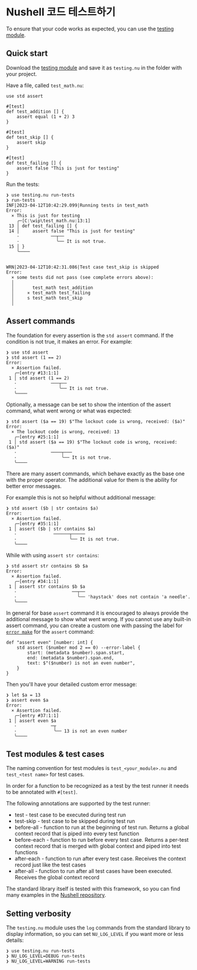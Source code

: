 # Nushell 코드 테스트하기

To ensure that your code works as expected, you can use the [testing module](https://github.com/nushell/nushell/blob/main/crates/nu-std/testing.nu).

## Quick start

Download the [testing module](https://raw.githubusercontent.com/nushell/nushell/main/crates/nu-std/testing.nu) and save it as `testing.nu` in the folder with your project.

Have a file, called `test_math.nu`:

```nu
use std assert

#[test]
def test_addition [] {
    assert equal (1 + 2) 3
}

#[test]
def test_skip [] {
    assert skip
}

#[test]
def test_failing [] {
    assert false "This is just for testing"
}
```

Run the tests:

```nu
❯ use testing.nu run-tests
❯ run-tests
INF|2023-04-12T10:42:29.099|Running tests in test_math
Error:
  × This is just for testing
    ╭─[C:\wip\test_math.nu:13:1]
 13 │ def test_failing [] {
 14 │     assert false "This is just for testing"
    ·            ──┬──
    ·              ╰── It is not true.
 15 │ }
    ╰────


WRN|2023-04-12T10:42:31.086|Test case test_skip is skipped
Error:
  × some tests did not pass (see complete errors above):
  │
  │       test_math test_addition
  │     ⨯ test_math test_failing
  │     s test_math test_skip
  │
```

## Assert commands

The foundation for every assertion is the `std assert` command. If the condition is not true, it makes an error. For example:

```nu
❯ use std assert
❯ std assert (1 == 2)
Error:
  × Assertion failed.
   ╭─[entry #13:1:1]
 1 │ std assert (1 == 2)
   ·             ───┬──
   ·                ╰── It is not true.
   ╰────
```

Optionally, a message can be set to show the intention of the assert command, what went wrong or what was expected:

```nu
❯ std assert ($a == 19) $"The lockout code is wrong, received: ($a)"
Error:
  × The lockout code is wrong, received: 13
   ╭─[entry #25:1:1]
 1 │ std assert ($a == 19) $"The lockout code is wrong, received: ($a)"
   ·             ────┬───
   ·                 ╰── It is not true.
   ╰────
```

There are many assert commands, which behave exactly as the base one with the proper operator. The additional value for them is the ability for better error messages.

For example this is not so helpful without additional message:

```nu
❯ std assert ($b | str contains $a)
Error:
  × Assertion failed.
   ╭─[entry #35:1:1]
 1 │ assert ($b | str contains $a)
   ·              ──────┬─────
   ·                    ╰── It is not true.
   ╰────
```

While with using `assert str contains`:

```nu
❯ std assert str contains $b $a
Error:
  × Assertion failed.
   ╭─[entry #34:1:1]
 1 │ assert str contains $b $a
   ·                     ──┬──
   ·                       ╰── 'haystack' does not contain 'a needle'.
   ╰────
```

In general for base `assert` command it is encouraged to always provide the additional message to show what went wrong. If you cannot use any built-in assert command, you can create a custom one with passing the label for [`error make`](/commands/docs/error_make.md) for the `assert` command:

```nu
def "assert even" [number: int] {
    std assert ($number mod 2 == 0) --error-label {
        start: (metadata $number).span.start,
        end: (metadata $number).span.end,
        text: $"($number) is not an even number",
    }
}
```

Then you'll have your detailed custom error message:

```nu
❯ let $a = 13
❯ assert even $a
Error:
  × Assertion failed.
   ╭─[entry #37:1:1]
 1 │ assert even $a
   ·             ─┬
   ·              ╰── 13 is not an even number
   ╰────
```

## Test modules & test cases

The naming convention for test modules is `test_<your_module>.nu` and `test_<test name>` for test cases.

In order for a function to be recognized as a test by the test runner it needs to be annotated with `#[test]`.

The following annotations are supported by the test runner:

- test - test case to be executed during test run
- test-skip - test case to be skipped during test run
- before-all - function to run at the beginning of test run. Returns a global context record that is piped into every test function
- before-each - function to run before every test case. Returns a per-test context record that is merged with global context and piped into test functions
- after-each - function to run after every test case. Receives the context record just like the test cases
- after-all - function to run after all test cases have been executed. Receives the global context record

The standard library itself is tested with this framework, so you can find many examples in the [Nushell repository](https://github.com/nushell/nushell/blob/main/crates/nu-std/tests/).

## Setting verbosity

The `testing.nu` module uses the `log` commands from the standard library to display information, so you can set `NU_LOG_LEVEL` if you want more or less details:

```nu
❯ use testing.nu run-tests
❯ NU_LOG_LEVEL=DEBUG run-tests
❯ NU_LOG_LEVEL=WARNING run-tests
```
